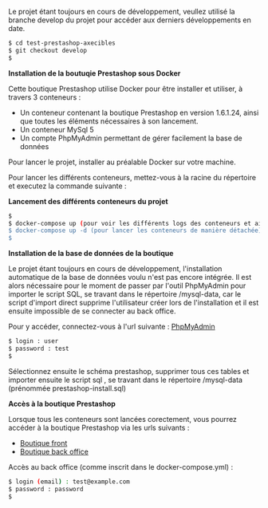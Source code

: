 Le projet étant toujours en cours de développement, veullez utilisé la branche develop du projet pour accéder aux derniers développements en date.

```sh
$ cd test-prestashop-axecibles
$ git checkout develop
$
```

**Installation de la boutuqie Prestashop sous Docker**

Cette boutique Prestashop utilise Docker pour être installer et utiliser, à travers 3 conteneurs :
- Un conteneur contenant la boutique Prestashop en version 1.6.1.24, ainsi que toutes les éléments nécessaires à son lancement.
- Un conteneur MySql 5
- Un compte PhpMyAdmin permettant de gérer facilement la base de données

Pour lancer le projet, installer au préalable Docker sur votre machine.

Pour lancer les différents conteneurs, mettez-vous à la racine du répertoire et executez la commande suivante :

**Lancement des différents conteneurs du projet**
```sh
$
$ docker-compose up (pour voir les différents logs des conteneurs et ainsi voir en temps réelle l'installation du projet)
$ docker-compose up -d (pour lancer les conteneurs de manière détachée)
$
```

**Installation de la base de données de la boutique**

Le projet étant toujours en cours de développement, l'installation automatique de la base de données voulu n'est pas encore intégrée.
Il est alors nécessaire pour le moment de passer par l'outil PhpMyAdmin pour importer le script SQL, se travant dans le répertoire /mysql-data, car le script d'import direct supprime l'utilisateur créer lors de l'installation et il est ensuite impossible de se connecter au back office.

Pour y accéder, connectez-vous à l'url suivante : [PhpMyAdmin](http://localhost:8081/)

```sh
$ login : user
$ password : test
$
```
Sélectionnez ensuite le schéma prestashop, supprimer tous ces tables et importer ensuite le script sql , se travant dans le répertoire /mysql-data (prénommée prestashop-install.sql)


**Accès à la boutique Prestashop**

Lorsque tous les conteneurs sont lancées corectement, vous pourrez accéder à la boutique Prestashop via les urls suivants : 
- [Boutique front](http://localhost:8001/)
- [Boutique back office](http://localhost:8001/admin-dev/)

Accès au back office (comme inscrit dans le docker-compose.yml) :

```sh
$ login (email) : test@example.com
$ password : password
$